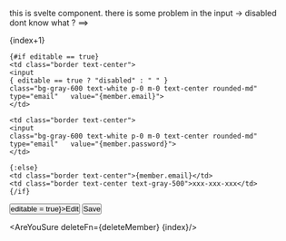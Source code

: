this is svelte component. there is some problem in the input -> disabled dont know what ? ==>

<script>
import AreYouSure from "$lib/cmp/AreYouSure.svelte";
export let member;
export let index;
let editable = false;

const save = () =>{

editable = false;
}
const deleteMember = () =>{

}
</script>


  <tr class="text-white bg-gray-900 border-2 border-gray-200">
    <td class="border text-center">{index+1}</td>
    
    {#if editable == true}
    <td class="border text-center">
    <input 
    { editable == true ? "disabled" : " " }
    class="bg-gray-600 text-white p-0 m-0 text-center rounded-md"
    type="email"   value="{member.email}">
    </td>

    <td class="border text-center">
    <input 
    class="bg-gray-600 text-white p-0 m-0 text-center rounded-md"
    type="email"   value="{member.password}">
    </td>
    
    {:else}
    <td class="border text-center">{member.email}</td>    
    <td class="border text-center text-gray-500">xxx-xxx-xxx</td>
    {/if}


<td class="p-1 border bg-blue-900 text-center text-white hover:bg-blue-700 active:bg-blue-800 rounded-md transition duration-200" >
<button on:click={()=>editable = true}>Edit</button>
</td>

<td class="p-1 border bg-blue-900 text-center text-white hover:bg-blue-700 active:bg-blue-800 rounded-md transition duration-200" >
<button on:click={save}>Save</button>
</td>


<td class="border bg-red-900 text-center text-white hover:bg-gray-700 active:bg-gray-800 rounded-md transition duration-200">
  
  <AreYouSure deleteFn={deleteMember} {index}/>
</td>
            
</tr>


<style>
*{
padding:0;
margin:0;
}

</style>